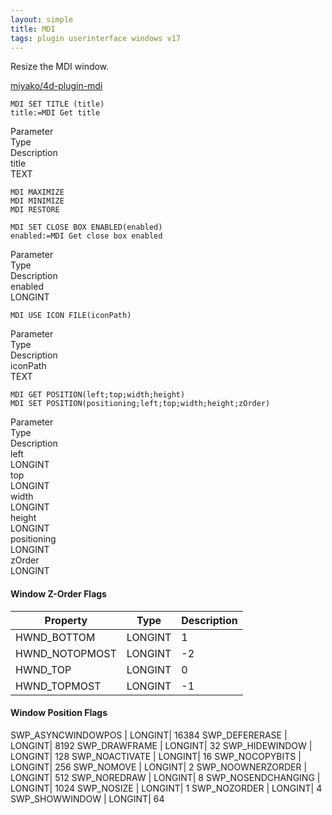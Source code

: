 ```yaml
---
layout: simple
title: MDI
tags: plugin userinterface windows v17
---
```


Resize the MDI window.

<!--more-->

[miyako/4d-plugin-mdi](https://github.com/miyako/4d-plugin-mdi/)

```
MDI SET TITLE (title)
title:=MDI Get title
```

<div class="grid">
  <div class="syntax-th cell cell--2">Parameter</div>
  <div class="syntax-th cell cell--2">Type</div>
  <div class="syntax-th cell cell--8">Description</div>
  <div class="syntax-td cell cell--2">title</div>
  <div class="syntax-td cell cell--2">TEXT</div>  
    <div class="syntax-td cell cell--2"></div>  
</div>

```
MDI MAXIMIZE
MDI MINIMIZE
MDI RESTORE
```

```
MDI SET CLOSE BOX ENABLED(enabled)
enabled:=MDI Get close box enabled
```

<div class="grid">
  <div class="syntax-th cell cell--2">Parameter</div>
  <div class="syntax-th cell cell--2">Type</div>
  <div class="syntax-th cell cell--8">Description</div>
  <div class="syntax-td cell cell--2">enabled</div>
  <div class="syntax-td cell cell--2">LONGINT</div>   
   <div class="syntax-td cell cell--2"></div>  
</div>

```
MDI USE ICON FILE(iconPath)
```

<div class="grid">
  <div class="syntax-th cell cell--2">Parameter</div>
  <div class="syntax-th cell cell--2">Type</div>
  <div class="syntax-th cell cell--8">Description</div>
  <div class="syntax-td cell cell--2">iconPath</div>
  <div class="syntax-td cell cell--2">TEXT</div>
   <div class="syntax-td cell cell--2"></div>  
</div>

```
MDI GET POSITION(left;top;width;height)
MDI SET POSITION(positioning;left;top;width;height;zOrder)
```

<div class="grid">
  <div class="syntax-th cell cell--2">Parameter</div>
  <div class="syntax-th cell cell--2">Type</div>
  <div class="syntax-th cell cell--8">Description</div>
  <div class="syntax-td cell cell--2">left</div>
  <div class="syntax-td cell cell--2">LONGINT</div>  
   <div class="syntax-td cell cell--2"></div>  
  <div class="syntax-td cell cell--2">top</div>
  <div class="syntax-td cell cell--2">LONGINT</div>  
   <div class="syntax-td cell cell--2"></div>  
  <div class="syntax-td cell cell--2">width</div>
  <div class="syntax-td cell cell--2">LONGINT</div>  
   <div class="syntax-td cell cell--2"></div>  
  <div class="syntax-td cell cell--2">height</div>
  <div class="syntax-td cell cell--2">LONGINT</div>  
   <div class="syntax-td cell cell--2"></div>  
  <div class="syntax-td cell cell--2">positioning</div>
  <div class="syntax-td cell cell--2">LONGINT</div>  
   <div class="syntax-td cell cell--2"></div>  
  <div class="syntax-td cell cell--2">zOrder</div>
  <div class="syntax-td cell cell--2">LONGINT</div>    
   <div class="syntax-td cell cell--2"></div>  
</div>


#### Window Z-Order Flags

Property|Type|Description
------------|------|----
HWND_BOTTOM | LONGINT| 1
HWND_NOTOPMOST | LONGINT|  -2
HWND_TOP | LONGINT| 0
HWND_TOPMOST | LONGINT|  -1

#### Window Position Flags

SWP_ASYNCWINDOWPOS | LONGINT|  16384
SWP_DEFERERASE | LONGINT|  8192
SWP_DRAWFRAME | LONGINT|  32
SWP_HIDEWINDOW | LONGINT|  128
SWP_NOACTIVATE | LONGINT|  16
SWP_NOCOPYBITS | LONGINT|  256
SWP_NOMOVE | LONGINT|  2
SWP_NOOWNERZORDER | LONGINT|  512
SWP_NOREDRAW | LONGINT|  8
SWP_NOSENDCHANGING | LONGINT|  1024
SWP_NOSIZE | LONGINT|  1
SWP_NOZORDER | LONGINT|  4
SWP_SHOWWINDOW | LONGINT|  64
